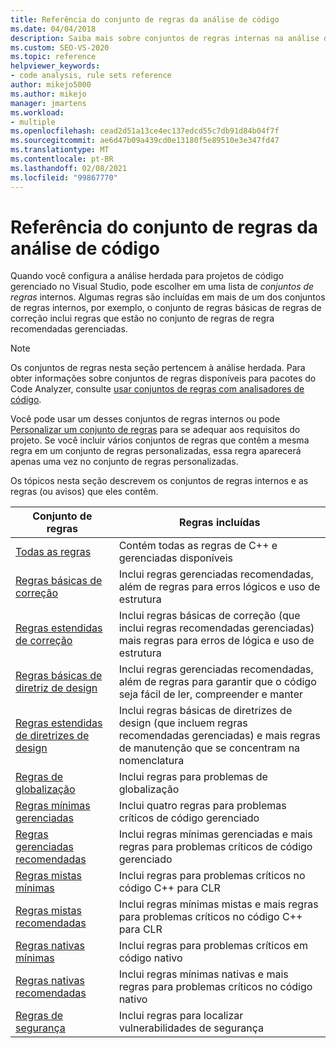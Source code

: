 ```yaml
---
title: Referência do conjunto de regras da análise de código
ms.date: 04/04/2018
description: Saiba mais sobre conjuntos de regras internas na análise de código herdado do Visual Studio. Consulte recursos nos conjuntos de regras. Descubra como usar esses conjuntos em conjuntos de regras personalizadas.
ms.custom: SEO-VS-2020
ms.topic: reference
helpviewer_keywords:
- code analysis, rule sets reference
author: mikejo5000
ms.author: mikejo
manager: jmartens
ms.workload:
- multiple
ms.openlocfilehash: cead2d51a13ce4ec137edcd55c7db91d84b04f7f
ms.sourcegitcommit: ae6d47b09a439cd0e13180f5e89510e3e347fd47
ms.translationtype: MT
ms.contentlocale: pt-BR
ms.lasthandoff: 02/08/2021
ms.locfileid: "99867770"
---
```

# <a name="code-analysis-rule-set-reference"></a>Referência do conjunto de regras da análise de código

Quando você configura a análise herdada para projetos de código gerenciado no Visual Studio, pode escolher em uma lista de *conjuntos de regras* internos. Algumas regras são incluídas em mais de um dos conjuntos de regras internos, por exemplo, o conjunto de regras básicas de regras de correção inclui regras que estão no conjunto de regras de regra recomendadas gerenciadas.

> [!NOTE]
> Os conjuntos de regras nesta seção pertencem à análise herdada. Para obter informações sobre conjuntos de regras disponíveis para pacotes do Code Analyzer, consulte [usar conjuntos de regras com analisadores de código](/dotnet/fundamentals/code-analysis/code-quality-rule-options).

Você pode usar um desses conjuntos de regras internos ou pode [Personalizar um conjunto de regras](../code-quality/how-to-create-a-custom-rule-set.md) para se adequar aos requisitos do projeto. Se você incluir vários conjuntos de regras que contêm a mesma regra em um conjunto de regras personalizadas, essa regra aparecerá apenas uma vez no conjunto de regras personalizadas.

Os tópicos nesta seção descrevem os conjuntos de regras internos e as regras (ou avisos) que eles contêm.

| Conjunto de regras | Regras incluídas |
| - | - |
| [Todas as regras](all-rules-rule-set.md) | Contém todas as regras de C++ e gerenciadas disponíveis |
| [Regras básicas de correção](basic-correctness-rules-rule-set-for-managed-code.md) | Inclui regras gerenciadas recomendadas, além de regras para erros lógicos e uso de estrutura |
| [Regras estendidas de correção](extended-correctness-rules-rule-set-for-managed-code.md) | Inclui regras básicas de correção (que inclui regras recomendadas gerenciadas) mais regras para erros de lógica e uso de estrutura |
| [Regras básicas de diretriz de design](basic-design-guideline-rules-rule-set-for-managed-code.md) | Inclui regras gerenciadas recomendadas, além de regras para garantir que o código seja fácil de ler, compreender e manter |
| [Regras estendidas de diretrizes de design](extended-design-guidelines-rules-rule-set-for-managed-code.md) | Inclui regras básicas de diretrizes de design (que incluem regras recomendadas gerenciadas) e mais regras de manutenção que se concentram na nomenclatura |
| [Regras de globalização](globalization-rules-rule-set-for-managed-code.md) | Inclui regras para problemas de globalização |
| [Regras mínimas gerenciadas](managed-minimum-rules-rule-set-for-managed-code.md) | Inclui quatro regras para problemas críticos de código gerenciado |
| [Regras gerenciadas recomendadas](managed-recommended-rules-rule-set-for-managed-code.md) | Inclui regras mínimas gerenciadas e mais regras para problemas críticos de código gerenciado |
| [Regras mistas mínimas](mixed-minimum-rules-rule-set.md) | Inclui regras para problemas críticos no código C++ para CLR |
| [Regras mistas recomendadas](mixed-recommended-rules-rule-set.md) | Inclui regras mínimas mistas e mais regras para problemas críticos no código C++ para CLR |
| [Regras nativas mínimas](native-minimum-rules-rule-set.md) | Inclui regras para problemas críticos em código nativo |
| [Regras nativas recomendadas](native-recommended-rules-rule-set.md) | Inclui regras mínimas nativas e mais regras para problemas críticos no código nativo |
| [Regras de segurança](security-rules-rule-set-for-managed-code.md) | Inclui regras para localizar vulnerabilidades de segurança |